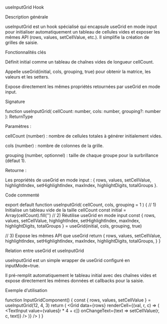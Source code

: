 useInputGrid Hook

Description générale

useInputGrid est un hook spécialisé qui encapsule useGrid en mode input pour initialiser automatiquement un tableau de cellules vides et exposer les mêmes API (rows, values, setCellValue, etc.). Il simplifie la création de grilles de saisie.

Fonctionnalités clés

Définit initial comme un tableau de chaînes vides de longueur cellCount.

Appelle useGrid(initial, cols, grouping, true) pour obtenir la matrice, les valeurs et les setters.

Expose directement les mêmes propriétés retournées par useGrid en mode input.

Signature

function useInputGrid(
  cellCount: number,
  cols: number,
  grouping?: number
): ReturnType<typeof useGrid>

Paramètres :

cellCount (number) : nombre de cellules totales à générer initialement vides.

cols (number) : nombre de colonnes de la grille.

grouping (number, optionnel) : taille de chaque groupe pour la surbrillance (défaut 1).

Retourne :

Les propriétés de useGrid en mode input : { rows, values, setCellValue, highlightIndex, setHighlightIndex, maxIndex, highlightDigits, totalGroups }.

Code commenté

export default function useInputGrid(
  cellCount,
  cols,
  grouping = 1
) {
  // 1) Initialise un tableau vide de la taille cellCount
  const initial = Array(cellCount).fill('')
  // 2) Réutilise useGrid en mode input
  const {
    rows,
    values,
    setCellValue,
    highlightIndex,
    setHighlightIndex,
    maxIndex,
    highlightDigits,
    totalGroups
  } = useGrid(initial, cols, grouping, true)

  // 3) Expose les mêmes API que useGrid
  return {
    rows,
    values,
    setCellValue,
    highlightIndex,
    setHighlightIndex,
    maxIndex,
    highlightDigits,
    totalGroups,
  }
}

Relation entre useGrid et useInputGrid

useInputGrid est un simple wrapper de useGrid configuré en inputMode=true.

Il pré-remplit automatiquement le tableau initial avec des chaînes vides et expose directement les mêmes données et callbacks pour la saisie.

Exemple d’utilisation

function InputGridComponent() {
  const { rows, values, setCellValue } = useInputGrid(12, 4, 3)
  return (
    <Grid data={rows} renderCell={(val, r, c) => (
      <TextInput
        value={values[r * 4 + c]}
        onChangeText={text => setCellValue(r, c, text)}
      />
    )} />
  )
}

